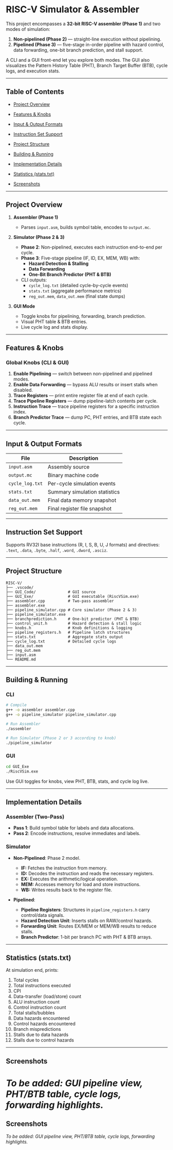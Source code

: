 # RISC-V Simulator & Assembler

This project encompasses a **32-bit RISC-V assembler (Phase 1)** and two modes of simulation:
1. **Non-pipelined (Phase 2)** — straight-line execution without pipelining.
2. **Pipelined (Phase 3)** — five-stage in-order pipeline with hazard control, data forwarding, one-bit branch prediction, and stall support.

A CLI and a GUI front-end let you explore both modes. The GUI also visualizes the Pattern History Table (PHT), Branch Target Buffer (BTB), cycle logs, and execution stats.

---

## Table of Contents

- [Project Overview](#project-overview)
- [Features & Knobs](#features--knobs)
- [Input & Output Formats](#input--output-formats)
- [Instruction Set Support](#instruction-set-support)
- [Project Structure](#project-structure)
- [Building & Running](#building--running)
- [Implementation Details](#implementation-details)
- [Statistics (stats.txt)](#statistics-statstxt)

- [Screenshots](#screenshots)

---

## Project Overview

1. **Assembler (Phase 1)**
   - Parses `input.asm`, builds symbol table, encodes to `output.mc`.

2. **Simulator (Phase 2 & 3)**
   - **Phase 2**: Non-pipelined, executes each instruction end-to-end per cycle.
   - **Phase 3**: Five-stage pipeline (IF, ID, EX, MEM, WB) with:
     - **Hazard Detection & Stalling**
     - **Data Forwarding**
     - **One-Bit Branch Predictor (PHT & BTB)**
   - CLI outputs:
     - `cycle_log.txt` (detailed cycle-by-cycle events)
     - `stats.txt` (aggregate performance metrics)
     - `reg_out.mem`, `data_out.mem` (final state dumps)

3. **GUI Mode**
   - Toggle knobs for pipelining, forwarding, branch prediction.
   - Visual PHT table & BTB entries.
   - Live cycle log and stats display.

---

## Features & Knobs

### Global Knobs (CLI & GUI)
1. **Enable Pipelining** — switch between non-pipelined and pipelined modes.
2. **Enable Data Forwarding** — bypass ALU results or insert stalls when disabled.
3. **Trace Registers** — print entire register file at end of each cycle.
4. **Trace Pipeline Registers** — dump pipeline-latch contents per cycle.
5. **Instruction Trace** — trace pipeline registers for a specific instruction index.
6. **Branch Predictor Trace** — dump PC, PHT entries, and BTB state each cycle.

---

## Input & Output Formats

| File             | Description                                    |
|------------------|------------------------------------------------|
| `input.asm`      | Assembly source                                |
| `output.mc`      | Binary machine code                            |
| `cycle_log.txt`  | Per-cycle simulation events                    |
| `stats.txt`      | Summary simulation statistics                  |
| `data_out.mem`   | Final data memory snapshot                     |
| `reg_out.mem`    | Final register file snapshot                   |

---

## Instruction Set Support

Supports RV32I base instructions (R, I, S, B, U, J formats) and directives: `.text`, `.data`, `.byte`, `.half`, `.word`, `.dword`, `.asciz`.

---

## Project Structure

```
RISC-V/
├── .vscode/
├── GUI_Code/              # GUI source
├── GUI_Exe/               # GUI executable (RiscVSim.exe)
├── assembler.cpp          # Two-pass assembler
├── assembler.exe
├── pipeline_simulator.cpp # Core simulator (Phase 2 & 3)
├── pipeline_simulator.exe
├── branchprediction.h     # One-bit predictor (PHT & BTB)
├── control_unit.h         # Hazard detection & stall logic
├── knobs.h                # Knob definitions & logging
├── pipeline_registers.h   # Pipeline latch structures
├── stats.txt              # Aggregate stats output
├── cycle_log.txt          # Detailed cycle logs
├── data_out.mem
├── reg_out.mem
├── input.asm
└── README.md
```

---

## Building & Running

### CLI
```sh
# Compile
g++ -o assembler assembler.cpp
g++ -o pipeline_simulator pipeline_simulator.cpp

# Run Assembler
./assembler

# Run Simulator (Phase 2 or 3 according to knob)
./pipeline_simulator
```

### GUI
```sh
cd GUI_Exe
./RiscVSim.exe
```
Use GUI toggles for knobs, view PHT, BTB, stats, and cycle log live.

---

## Implementation Details

### Assembler (Two-Pass)
- **Pass 1**: Build symbol table for labels and data allocations.
- **Pass 2**: Encode instructions, resolve immediates and labels.

### Simulator
- **Non-Pipelined**: Phase 2 model.
  - **IF:** Fetches the instruction from memory.
  - **ID:** Decodes the instruction and reads the necessary registers.
  - **EX:** Executes the arithmetic/logical operation.
  - **MEM:** Accesses memory for load and store instructions.
  - **WB:** Writes results back to the register file.

- **Pipelined**:
  - **Pipeline Registers**: Structures in `pipeline_registers.h` carry control/data signals.
  - **Hazard Detection Unit**: Inserts stalls on RAW/control hazards.
  - **Forwarding Unit**: Routes EX/MEM or MEM/WB results to reduce stalls.
  - **Branch Predictor**: 1-bit per branch PC with PHT & BTB arrays.

---

## Statistics (stats.txt)

At simulation end, prints:
1. Total cycles
2. Total instructions executed
3. CPI
4. Data-transfer (load/store) count
5. ALU instruction count
6. Control instruction count
7. Total stalls/bubbles
8. Data hazards encountered
9. Control hazards encountered
10. Branch mispredictions
11. Stalls due to data hazards
12. Stalls due to control hazards



---

## Screenshots

*To be added: GUI pipeline view, PHT/BTB table, cycle logs, forwarding highlights.*
=======
## Screenshots

*To be added: GUI pipeline view, PHT/BTB table, cycle logs, forwarding highlights.*
